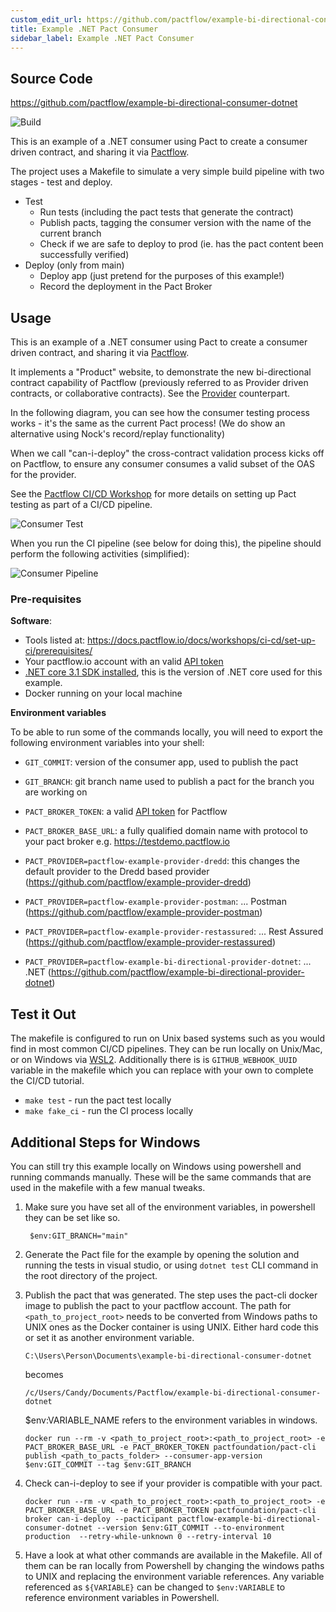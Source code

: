 ```yaml
---
custom_edit_url: https://github.com/pactflow/example-bi-directional-consumer-dotnet/edit/main/README.md
title: Example .NET Pact Consumer
sidebar_label: Example .NET Pact Consumer
---
```


<!-- This file has been synced from the pactflow/example-bi-directional-consumer-dotnet repository. Please do not edit it directly. The URL of the source file can be found in the custom_edit_url value above -->

## Source Code

https://github.com/pactflow/example-bi-directional-consumer-dotnet


![Build](https://github.com/pactflow/example-consumer/workflows/Build/badge.svg)

This is an example of a .NET consumer using Pact to create a consumer driven contract, and sharing it via [Pactflow](https://pactflow.io).

The project uses a Makefile to simulate a very simple build pipeline with two stages - test and deploy.

* Test
  * Run tests (including the pact tests that generate the contract)
  * Publish pacts, tagging the consumer version with the name of the current branch
  * Check if we are safe to deploy to prod (ie. has the pact content been successfully verified)
* Deploy (only from main)
  * Deploy app (just pretend for the purposes of this example!)
  * Record the deployment in the Pact Broker

## Usage

This is an example of a .NET consumer using Pact to create a consumer driven contract, and sharing it via [Pactflow](https://pactflow.io).

It implements a "Product" website, to demonstrate the new bi-directional contract capability of Pactflow (previously referred to as Provider driven contracts, or collaborative contracts). See the [Provider](https://github.com/pactflow/example-provider-dredd) counterpart.

In the following diagram, you can see how the consumer testing process works - it's the same as the current Pact process! (We do show an alternative using Nock's record/replay functionality)

When we call "can-i-deploy" the cross-contract validation process kicks off on Pactflow, to ensure any consumer consumes a valid subset of the OAS for the provider.

See the [Pactflow CI/CD Workshop](https://github.com/pactflow/ci-cd-workshop) for more details on setting up Pact testing as part of a CI/CD pipeline.

![Consumer Test](https://raw.githubusercontent.com/pactflow/example-bi-directional-consumer-dotnet/main/docs/consumer-scope.png)

When you run the CI pipeline (see below for doing this), the pipeline should perform the following activities (simplified):

![Consumer Pipeline](https://raw.githubusercontent.com/pactflow/example-bi-directional-consumer-dotnet/main/docs./../docs/consumer-pipeline.png)

### Pre-requisites

**Software**:

* Tools listed at: https://docs.pactflow.io/docs/workshops/ci-cd/set-up-ci/prerequisites/
* Your pactflow.io account with an valid [API token](https://docs.pactflow.io/#configuring-your-api-token)
* [.NET core 3.1 SDK installed](https://dotnet.microsoft.com/en-us/download/dotnet/3.1), this is the version of .NET core used for this example.
* Docker running on your local machine

**Environment variables**

To be able to run some of the commands locally, you will need to export the following environment variables into your shell:

* `GIT_COMMIT`: version of the consumer app, used to publish the pact
* `GIT_BRANCH`: git branch name used to publish a pact for the branch you are working on

* `PACT_BROKER_TOKEN`: a valid [API token](https://docs.pactflow.io/#configuring-your-api-token) for Pactflow
* `PACT_BROKER_BASE_URL`: a fully qualified domain name with protocol to your pact broker e.g. https://testdemo.pactflow.io
* `PACT_PROVIDER=pactflow-example-provider-dredd`: this changes the default provider to the Dredd based provider (https://github.com/pactflow/example-provider-dredd)
* `PACT_PROVIDER=pactflow-example-provider-postman`: ... Postman (https://github.com/pactflow/example-provider-postman)
* `PACT_PROVIDER=pactflow-example-provider-restassured`: ... Rest Assured (https://github.com/pactflow/example-provider-restassured)
* `PACT_PROVIDER=pactflow-example-bi-directional-provider-dotnet`: ... .NET (https://github.com/pactflow/example-bi-directional-provider-dotnet)

## Test it Out

The makefile is configured to run on Unix based systems such as you would find in most common CI/CD pipelines. They can be run locally on Unix/Mac, or on Windows via [WSL2](https://docs.microsoft.com/en-us/windows/wsl/install). Additionally there is is `GITHUB_WEBHOOK_UUID` variable in the makefile which you can replace with your own to complete the CI/CD tutorial.

* `make test` - run the pact test locally
* `make fake_ci` - run the CI process locally


## Additional Steps for Windows 
You can still try this example locally on Windows using powershell and running commands manually. These will be the same commands that are used in the makefile with a few manual tweaks.

1. Make sure you have set all of the environment variables, in powershell they can be set like so.

    ```
     $env:GIT_BRANCH="main"
    ```
  2. Generate the Pact file for the example by opening the solution and running the tests in visual studio, or using ```dotnet test``` CLI command in the root directory of the project.

  3. Publish the pact that was generated. The step uses the pact-cli docker image to publish the pact to your pactflow account.
  The path for `<path_to_project_root>` needs to be converted from Windows paths to UNIX ones as the Docker container is using UNIX. Either hard code this or set it as another environment variable.

      `C:\Users\Person\Documents\example-bi-directional-consumer-dotnet` 
      
      becomes
      
      `/c/Users/Candy/Documents/Pactflow/example-bi-directional-consumer-dotnet`

      $env:VARIABLE_NAME refers to the environment variables in windows.

      ```
      docker run --rm -v <path_to_project_root>:<path_to_project_root> -e PACT_BROKER_BASE_URL -e PACT_BROKER_TOKEN pactfoundation/pact-cli publish <path_to_pacts_folder> --consumer-app-version $env:GIT_COMMIT --tag $env:GIT_BRANCH

      ```

  4. Check can-i-deploy to see if your provider is compatible with your pact.

      ```
      docker run --rm -v <path_to_project_root>:<path_to_project_root> -e PACT_BROKER_BASE_URL -e PACT_BROKER_TOKEN pactfoundation/pact-cli  broker can-i-deploy --pacticipant pactflow-example-bi-directional-consumer-dotnet --version $env:GIT_COMMIT --to-environment production  --retry-while-unknown 0 --retry-interval 10
      ```

5. Have a look at what other commands are available in the Makefile. All of them can be ran locally from Powershell by changing the windows paths to UNIX and replacing the environment variable references. Any variable referenced as `${VARIABLE}` can be changed to `$env:VARIABLE` to reference environment variables in Powershell.
